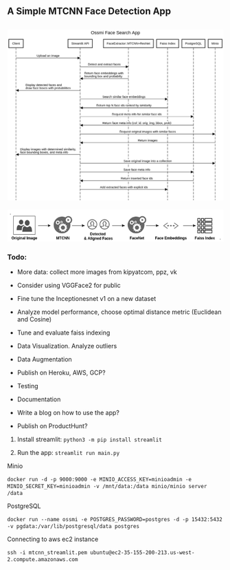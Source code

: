 ## A Simple MTCNN Face Detection App

![](data/sequence-diagram.png)
-
![](data/design.png)

### Todo:
* More data: collect more images from kipyatcom, ppz, vk
* Consider using VGGFace2 for public
* Fine tune the Inceptionesnet v1 on a new dataset
* Analyze model performance, choose optimal distance metric (Euclidean and Cosine)
* Tune and evaluate faiss indexing
* Data Visualization. Analyze outliers
* Data Augmentation


* Publish on Heroku, AWS, GCP? 
* Testing
* Documentation
* Write a blog on how to use the app?
* Publish on ProductHunt?

1. Install streamlit: `python3 -m pip install streamlit`

2. Run the app: `streamlit run main.py`


Minio

```
docker run -d -p 9000:9000 -e MINIO_ACCESS_KEY=minioadmin -e MINIO_SECRET_KEY=minioadmin -v /mnt/data:/data minio/minio server /data
```

PostgreSQL

```
docker run --name ossmi -e POSTGRES_PASSWORD=postgres -d -p 15432:5432 -v pgdata:/var/lib/postgresql/data postgres
```
Connecting to aws ec2 instance
```
ssh -i mtcnn_streamlit.pem ubuntu@ec2-35-155-200-213.us-west-2.compute.amazonaws.com
```